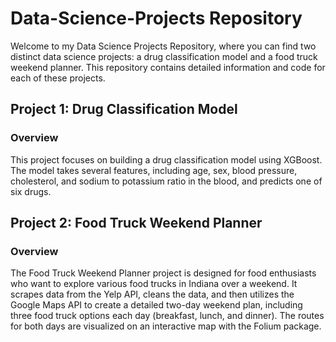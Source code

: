 # Data-Science-Projects Repository

Welcome to my Data Science Projects Repository, where you can find two distinct data science projects: a drug classification model and a food truck weekend planner. 
This repository contains detailed information and code for each of these projects.

## Project 1: Drug Classification Model

### Overview
This project focuses on building a drug classification model using XGBoost.
The model takes several features, including age, sex, blood pressure, cholesterol, and sodium to potassium ratio in the blood, and predicts one of six drugs. 

## Project 2: Food Truck Weekend Planner

### Overview
The Food Truck Weekend Planner project is designed for food enthusiasts who want to explore various food trucks in Indiana over a weekend. 
It scrapes data from the Yelp API, cleans the data, and then utilizes the Google Maps API to create a detailed two-day weekend plan, including three food truck options each day (breakfast, lunch, and dinner).
The routes for both days are visualized on an interactive map with the Folium package.
